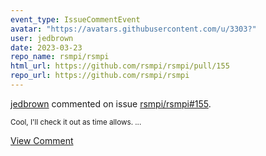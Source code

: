 ```yaml
---
event_type: IssueCommentEvent
avatar: "https://avatars.githubusercontent.com/u/3303?"
user: jedbrown
date: 2023-03-23
repo_name: rsmpi/rsmpi
html_url: https://github.com/rsmpi/rsmpi/pull/155
repo_url: https://github.com/rsmpi/rsmpi
---
```


<a href='https://github.com/jedbrown' target='_blank'>jedbrown</a> commented on issue <a href='https://github.com/rsmpi/rsmpi/pull/155' target='_blank'>rsmpi/rsmpi#155</a>.

<small>Cool, I'll check it out as time allows....</small>

<a href='https://github.com/rsmpi/rsmpi/pull/155' target='_blank'>View Comment</a>